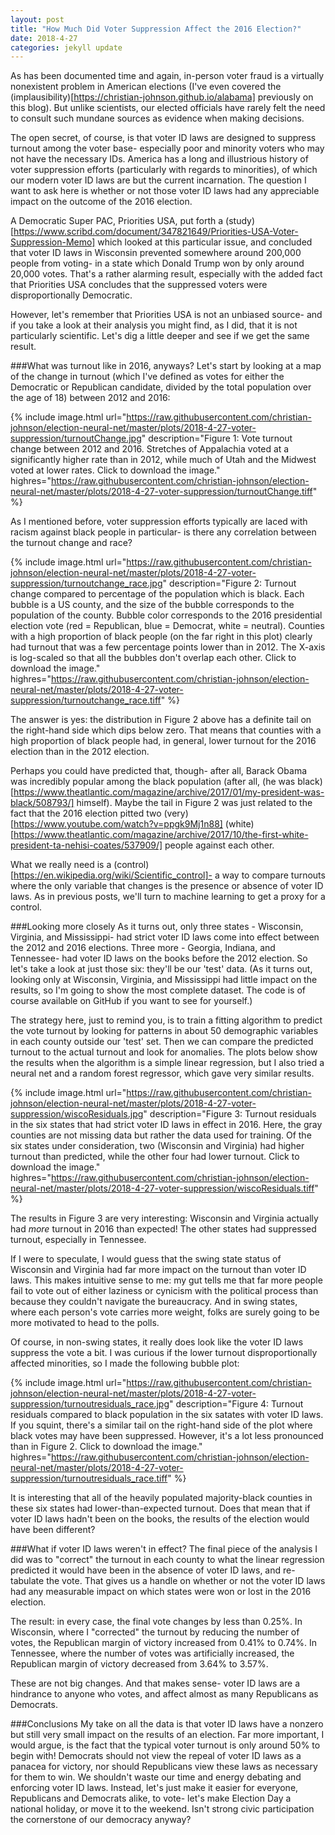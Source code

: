 ```yaml
---
layout: post
title: "How Much Did Voter Suppression Affect the 2016 Election?"
date: 2018-4-27
categories: jekyll update
---
```


As has been documented time and again, in-person voter fraud is a virtually nonexistent problem in American elections (I've even covered the (implausibility)[https://christian-johnson.github.io/alabama] previously on this blog).
But unlike scientists, our elected officials have rarely felt the need to consult such mundane sources as evidence when making decisions.

The open secret, of course, is that voter ID laws are designed to suppress turnout among the voter base- especially poor and minority voters who may not have the necessary IDs.
America has a long and illustrious history of voter suppression efforts (particularly with regards to minorities), of which our modern voter ID laws are but the current incarnation.
The question I want to ask here is whether or not those voter ID laws had any appreciable impact on the outcome of the 2016 election.

A Democratic Super PAC, Priorities USA, put forth a (study)[https://www.scribd.com/document/347821649/Priorities-USA-Voter-Suppression-Memo] which looked at this particular issue, and concluded that voter ID laws in Wisconsin
prevented somewhere around 200,000 people from voting- in a state which Donald Trump won by only around 20,000 votes.
That's a rather alarming result, especially with the added fact that Priorities USA concludes that the suppressed voters were disproportionally Democratic.

However, let's remember that Priorities USA is not an unbiased source- and if you take a look at their analysis you might find, as I did, that it is not particularly scientific.
Let's dig a little deeper and see if we get the same result.

###What was turnout like in 2016, anyways?
Let's start by looking at a map of the change in turnout (which I've defined as votes for either the Democratic or Republican candidate, divided by the total population over the age of 18) between 2012 and 2016:

{% include image.html url="https://raw.githubusercontent.com/christian-johnson/election-neural-net/master/plots/2018-4-27-voter-suppression/turnoutChange.jpg" description="Figure 1: Vote turnout change between 2012 and 2016. Stretches of Appalachia voted at a significantly higher rate than in 2012, while much of Utah and the Midwest voted at lower rates. Click to download the image." highres="https://raw.githubusercontent.com/christian-johnson/election-neural-net/master/plots/2018-4-27-voter-suppression/turnoutChange.tiff" %}

As I mentioned before, voter suppression efforts typically are laced with racism against black people in particular- is there any correlation between the turnout change and race?

{% include image.html url="https://raw.githubusercontent.com/christian-johnson/election-neural-net/master/plots/2018-4-27-voter-suppression/turnoutchange_race.jpg" description="Figure 2: Turnout change compared to percentage of the population which is black. Each bubble is a US county, and the size of the bubble corresponds to the population of the county. Bubble color corresponds to the 2016 presidential election vote (red = Republican, blue = Democrat, white = neutral). Counties with a high proportion of black people (on the far right in this plot) clearly had turnout that was a few percentage points lower than in 2012. The X-axis is log-scaled so that all the bubbles don't overlap each other. Click to download the image." highres="https://raw.githubusercontent.com/christian-johnson/election-neural-net/master/plots/2018-4-27-voter-suppression/turnoutchange_race.tiff" %}

The answer is yes: the distribution in Figure 2 above has a definite tail on the right-hand side which dips below zero.
That means that counties with a high proportion of black people had, in general, lower turnout for the 2016 election than in the 2012 election.

Perhaps you could have predicted that, though- after all, Barack Obama was incredibly popular among the black population (after all, (he was black)[https://www.theatlantic.com/magazine/archive/2017/01/my-president-was-black/508793/] himself).
Maybe the tail in Figure 2 was just related to the fact that the 2016 election pitted two (very)[https://www.youtube.com/watch?v=ppgk9Mj1n88] (white)[https://www.theatlantic.com/magazine/archive/2017/10/the-first-white-president-ta-nehisi-coates/537909/] people against each other.

What we really need is a (control)[https://en.wikipedia.org/wiki/Scientific_control]- a way to compare turnouts where the only variable that changes is the presence or absence of voter ID laws.
As in previous posts, we'll turn to machine learning to get a proxy for a control.

###Looking more closely
As it turns out, only three states - Wisconsin, Virginia, and Mississippi- had strict voter ID laws come into effect between the 2012 and 2016 elections.
Three more - Georgia, Indiana, and Tennessee- had voter ID laws on the books before the 2012 election.
So let's take a look at just those six: they'll be our 'test' data.
(As it turns out, looking only at Wisconsin, Virginia, and Mississippi had little impact on the results, so I'm going to show the most complete dataset.
The code is of course available on GitHub if you want to see for yourself.)

The strategy here, just to remind you, is to train a fitting algorithm to predict the vote turnout by looking for patterns in about 50 demographic variables in each county outside our 'test' set.
Then we can compare the predicted turnout to the actual turnout and look for anomalies.
The plots below show the results when the algorithm is a simple linear regression, but I also tried a neural net and a random forest regressor, which gave very similar results.

{% include image.html url="https://raw.githubusercontent.com/christian-johnson/election-neural-net/master/plots/2018-4-27-voter-suppression/wiscoResiduals.jpg" description="Figure 3: Turnout residuals in the six states that had strict voter ID laws in effect in 2016. Here, the gray counties are not missing data but rather the data used for training. Of the six states under consideration, two (Wisconsin and Virginia) had higher turnout than predicted, while the other four had lower turnout. Click to download the image." highres="https://raw.githubusercontent.com/christian-johnson/election-neural-net/master/plots/2018-4-27-voter-suppression/wiscoResiduals.tiff" %}

The results in Figure 3 are very interesting: Wisconsin and Virginia actually had *more* turnout in 2016 than expected!
The other states had suppressed turnout, especially in Tennessee.

If I were to speculate, I would guess that the swing state status of Wisconsin and Virginia had far more impact on the turnout than voter ID laws.
This makes intuitive sense to me: my gut tells me that far more people fail to vote out of either laziness or cynicism with the political process than because they couldn't navigate the bureaucracy.
And in swing states, where each person's vote carries more weight, folks are surely going to be more motivated to head to the polls.

Of course, in non-swing states, it really does look like the voter ID laws suppress the vote a bit.
I was curious if the lower turnout disproportionally affected minorities, so I made the following bubble plot:

{% include image.html url="https://raw.githubusercontent.com/christian-johnson/election-neural-net/master/plots/2018-4-27-voter-suppression/turnoutresiduals_race.jpg" description="Figure 4: Turnout residuals compared to black population in the six satates with voter ID laws. If you squint, there's a similar tail on the right-hand side of the plot where black votes may have been suppressed. However, it's a lot less pronounced than in Figure 2. Click to download the image." highres="https://raw.githubusercontent.com/christian-johnson/election-neural-net/master/plots/2018-4-27-voter-suppression/turnoutresiduals_race.tiff" %}

It is interesting that all of the heavily populated majority-black counties in these six states had lower-than-expected turnout.
Does that mean that if voter ID laws hadn't been on the books, the results of the election would have been different?

###What if voter ID laws weren't in effect?
The final piece of the analysis I did was to "correct" the turnout in each county to what the linear regression predicted it would have been in the absence of voter ID laws, and re-tabulate the vote.
That gives us a handle on whether or not the voter ID laws had any measurable impact on which states were won or lost in the 2016 election.

The result: in every case, the final vote changes by less than 0.25%.
In Wisconsin, where I "corrected" the turnout by reducing the number of votes, the Republican margin of victory increased from 0.41% to 0.74%.
In Tennessee, where the number of votes was artificially increased, the Republican margin of victory decreased from 3.64% to 3.57%.

These are not big changes.
And that makes sense- voter ID laws are a hindrance to anyone who votes, and affect almost as many Republicans as Democrats.

###Conclusions
My take on all the data is that voter ID laws have a nonzero but still very small impact on the results of an election.
Far more important, I would argue, is the fact that the typical voter turnout is only around 50% to begin with!
Democrats should not view the repeal of voter ID laws as a panacea for victory, nor should Republicans view these laws as necessary for them to win.
We shouldn't waste our time and energy debating and enforcing voter ID laws.
Instead, let's just make it easier for everyone, Republicans and Democrats alike, to vote- let's make Election Day a national holiday, or move it to the weekend.
Isn't strong civic participation the cornerstone of our democracy anyway?
